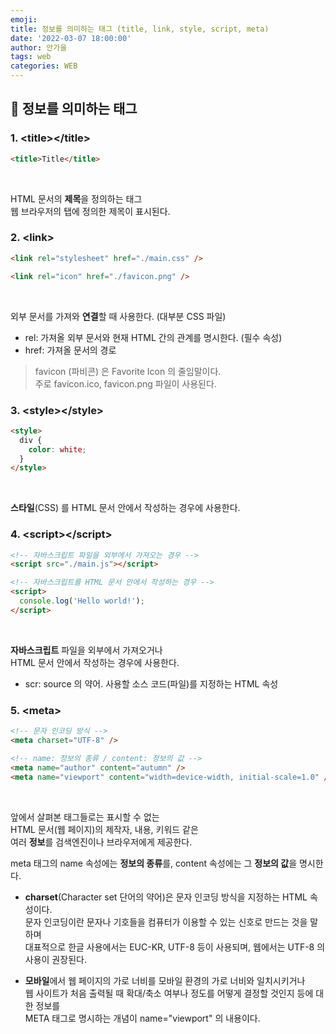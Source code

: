 ```yaml
---
emoji:
title: 정보를 의미하는 태그 (title, link, style, script, meta)
date: '2022-03-07 18:00:00'
author: 안가을
tags: web
categories: WEB
---
```


## 💙 정보를 의미하는 태그

### 1. \<title>\</title>

```html
<title>Title</title>
```

<br />

HTML 문서의 **제목**을 정의하는 태그<br />
웹 브라우저의 탭에 정의한 제목이 표시된다.

### 2. \<link>

```html
<link rel="stylesheet" href="./main.css" />

<link rel="icon" href="./favicon.png" />
```

<br />

외부 문서를 가져와 **연결**할 때 사용한다. (대부분 CSS 파일)

- rel: 가져올 외부 문서와 현재 HTML 간의 관계를 명시한다. (필수 속성)
- href: 가져올 문서의 경로

> favicon (파비콘) 은 Favorite Icon 의 줄임말이다.<br />
> 주로 favicon.ico, favicon.png 파일이 사용된다.

### 3. \<style>\</style>

```html
<style>
  div {
    color: white;
  }
</style>
```

<br />

**스타일**(CSS) 를 HTML 문서 안에서 작성하는 경우에 사용한다.

### 4. \<script>\</script>

```html
<!-- 자바스크립트 파일을 외부에서 가져오는 경우 -->
<script src="./main.js"></script>

<!-- 자바스크립트를 HTML 문서 안에서 작성하는 경우 -->
<script>
  console.log('Hello world!');
</script>
```

<br />

**자바스크립트** 파일을 외부에서 가져오거나<br />
HTML 문서 안에서 작성하는 경우에 사용한다.<br />

- scr: source 의 약어. 사용할 소스 코드(파일)를 지정하는 HTML 속성

### 5. \<meta>

```html
<!-- 문자 인코딩 방식 -->
<meta charset="UTF-8" />

<!-- name: 정보의 종류 / content: 정보의 값 -->
<meta name="author" content="autumn" />
<meta name="viewport" content="width=device-width, initial-scale=1.0" />
```

<br />

앞에서 살펴본 태그들로는 표시할 수 없는<br />
HTML 문서(웹 페이지)의 제작자, 내용, 키워드 같은<br />
여러 **정보**를 검색엔진이나 브라우저에게 제공한다.

meta 태그의 name 속성에는 **정보의 종류**를, content 속성에는 그 **정보의 값**을 명시한다.

- **charset**(Character set 단어의 약어)은 문자 인코딩 방식을 지정하는 HTML 속성이다.<br />
  문자 인코딩이란 문자나 기호들을 컴퓨터가 이용할 수 있는 신호로 만드는 것을 말하며<br />
  대표적으로 한글 사용에서는 EUC-KR, UTF-8 등이 사용되며, 웹에서는 UTF-8 의 사용이 권장된다.

- **모바일**에서 웹 페이지의 가로 너비를 모바일 환경의 가로 너비와 일치시키거나<br />
  웹 사이트가 처음 출력될 때 확대/축소 여부나 정도를 어떻게 결정할 것인지 등에 대한 정보를<br />
  META 태그로 명시하는 개념이 name="viewport" 의 내용이다.

```toc

```
